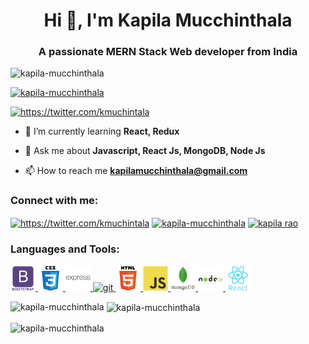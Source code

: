 <h1 align="center">Hi 👋, I'm Kapila Mucchinthala</h1>
<h3 align="center">A passionate MERN Stack Web developer from India</h3>

<p align="left"> <img src="https://komarev.com/ghpvc/?username=kapila-mucchinthala&label=Profile%20views&color=0e75b6&style=flat" alt="kapila-mucchinthala" /> </p>

<p align="left"> <a href="https://github.com/ryo-ma/github-profile-trophy"><img src="https://github-profile-trophy.vercel.app/?username=kapila-mucchinthala" alt="kapila-mucchinthala" /></a> </p>

<p align="left"> <a href="https://twitter.com/https://twitter.com/kmuchintala" target="blank"><img src="https://img.shields.io/twitter/follow/https://twitter.com/kmuchintala?logo=twitter&style=for-the-badge" alt="https://twitter.com/kmuchintala" /></a> </p>

- 🌱 I’m currently learning **React, Redux**

- 💬 Ask me about **Javascript, React Js, MongoDB, Node Js**

- 📫 How to reach me **kapilamucchinthala@gmail.com**

<h3 align="left">Connect with me:</h3>
<p align="left">
<a href="https://twitter.com/https://twitter.com/kmuchintala" target="blank"><img align="center" src="https://raw.githubusercontent.com/rahuldkjain/github-profile-readme-generator/master/src/images/icons/Social/twitter.svg" alt="https://twitter.com/kmuchintala" height="30" width="40" /></a>
<a href="https://linkedin.com/in/kapila-mucchinthala" target="blank"><img align="center" src="https://raw.githubusercontent.com/rahuldkjain/github-profile-readme-generator/master/src/images/icons/Social/linked-in-alt.svg" alt="kapila-mucchinthala" height="30" width="40" /></a>
<a href="https://fb.com/kapila rao" target="blank"><img align="center" src="https://raw.githubusercontent.com/rahuldkjain/github-profile-readme-generator/master/src/images/icons/Social/facebook.svg" alt="kapila rao" height="30" width="40" /></a>
</p>

<h3 align="left">Languages and Tools:</h3>
<p align="left"> <a href="https://getbootstrap.com" target="_blank" rel="noreferrer"> <img src="https://raw.githubusercontent.com/devicons/devicon/master/icons/bootstrap/bootstrap-plain-wordmark.svg" alt="bootstrap" width="40" height="40"/> </a> <a href="https://www.w3schools.com/css/" target="_blank" rel="noreferrer"> <img src="https://raw.githubusercontent.com/devicons/devicon/master/icons/css3/css3-original-wordmark.svg" alt="css3" width="40" height="40"/> </a> <a href="https://expressjs.com" target="_blank" rel="noreferrer"> <img src="https://raw.githubusercontent.com/devicons/devicon/master/icons/express/express-original-wordmark.svg" alt="express" width="40" height="40"/> </a> <a href="https://git-scm.com/" target="_blank" rel="noreferrer"> <img src="https://www.vectorlogo.zone/logos/git-scm/git-scm-icon.svg" alt="git" width="40" height="40"/> </a> <a href="https://www.w3.org/html/" target="_blank" rel="noreferrer"> <img src="https://raw.githubusercontent.com/devicons/devicon/master/icons/html5/html5-original-wordmark.svg" alt="html5" width="40" height="40"/> </a> <a href="https://developer.mozilla.org/en-US/docs/Web/JavaScript" target="_blank" rel="noreferrer"> <img src="https://raw.githubusercontent.com/devicons/devicon/master/icons/javascript/javascript-original.svg" alt="javascript" width="40" height="40"/> </a> <a href="https://www.mongodb.com/" target="_blank" rel="noreferrer"> <img src="https://raw.githubusercontent.com/devicons/devicon/master/icons/mongodb/mongodb-original-wordmark.svg" alt="mongodb" width="40" height="40"/> </a> <a href="https://nodejs.org" target="_blank" rel="noreferrer"> <img src="https://raw.githubusercontent.com/devicons/devicon/master/icons/nodejs/nodejs-original-wordmark.svg" alt="nodejs" width="40" height="40"/> </a> <a href="https://reactjs.org/" target="_blank" rel="noreferrer"> <img src="https://raw.githubusercontent.com/devicons/devicon/master/icons/react/react-original-wordmark.svg" alt="react" width="40" height="40"/> </a> </p>

<p><img align="left" src="https://github-readme-stats.vercel.app/api/top-langs?username=kapila-mucchinthala&show_icons=true&locale=en&layout=compact" alt="kapila-mucchinthala" /></p>

<p>&nbsp;<img align="center" src="https://github-readme-stats.vercel.app/api?username=kapila-mucchinthala&show_icons=true&locale=en" alt="kapila-mucchinthala" /></p>

<p><img align="center" src="https://github-readme-streak-stats.herokuapp.com/?user=kapila-mucchinthala&" alt="kapila-mucchinthala" /></p>

